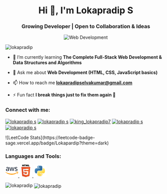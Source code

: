 <h1 align="center">Hi 👋, I'm Lokapradip S</h1>
<h3 align="center">Growing Developer | Open to Collaboration & Ideas</h3>


<p align="center">
  <img src="https://media.giphy.com/media/qgQUggAC3Pfv687qPC/giphy.gif" width="500" alt="Web Development">
</p>


<p align="left"> <img src="https://komarev.com/ghpvc/?username=lokapradip&label=Profile%20views&color=0e75b6&style=flat" alt="lokapradip" /> </p>

- 🌱 I’m currently learning **The Complete Full-Stack Web Development & Data Structures and Algorithms**

- 💬 Ask me about **Web Development (HTML, CSS, JavaScript basics)**

- 📫 How to reach me **lokapradipselvakumar@gmail.com**

- ⚡ Fun fact **I break things just to fix them again 🔄**

<h3 align="left">Connect with me:</h3>
<p align="left">
<a href="https://codepen.io/lokapradip s" target="blank"><img align="center" src="https://raw.githubusercontent.com/rahuldkjain/github-profile-readme-generator/master/src/images/icons/Social/codepen.svg" alt="lokapradip s" height="30" width="40" /></a>
<a href="https://linkedin.com/in/lokapradip s" target="blank"><img align="center" src="https://raw.githubusercontent.com/rahuldkjain/github-profile-readme-generator/master/src/images/icons/Social/linked-in-alt.svg" alt="lokapradip s" height="30" width="40" /></a>
<a href="https://instagram.com/king_lokapradip7" target="blank"><img align="center" src="https://raw.githubusercontent.com/rahuldkjain/github-profile-readme-generator/master/src/images/icons/Social/instagram.svg" alt="king_lokapradip7" height="30" width="40" /></a>
<a href="https://www.hackerrank.com/lokapradip s" target="blank"><img align="center" src="https://raw.githubusercontent.com/rahuldkjain/github-profile-readme-generator/master/src/images/icons/Social/hackerrank.svg" alt="lokapradip s" height="30" width="40" /></a>
<a href="https://www.leetcode.com/lokapradip s" target="blank"><img align="center" src="https://raw.githubusercontent.com/rahuldkjain/github-profile-readme-generator/master/src/images/icons/Social/leet-code.svg" alt="lokapradip s" height="30" width="40" /></a>
</p>
![LeetCode Stats](https://leetcode-badge-sage.vercel.app/badge/Lokapardip?theme=dark)






<h3 align="left">Languages and Tools:</h3>


<p align="left"> <a href="https://aws.amazon.com" target="_blank" rel="noreferrer"> <img src="https://raw.githubusercontent.com/devicons/devicon/master/icons/amazonwebservices/amazonwebservices-original-wordmark.svg" alt="aws" width="40" height="40"/> </a> <a href="https://www.w3.org/html/" target="_blank" rel="noreferrer"> <img src="https://raw.githubusercontent.com/devicons/devicon/master/icons/html5/html5-original-wordmark.svg" alt="html5" width="40" height="40"/> </a> <a href="https://www.python.org" target="_blank" rel="noreferrer"> <img src="https://raw.githubusercontent.com/devicons/devicon/master/icons/python/python-original.svg" alt="python" width="40" height="40"/> </a> </p>


<p><img align="left" src="https://github-readme-stats.vercel.app/api/top-langs?username=lokapradip&show_icons=true&locale=en&layout=compact" alt="lokapradip" /></p>

<p>&nbsp;<img align="center" src="https://github-readme-stats.vercel.app/api?username=lokapradip&show_icons=true&locale=en" alt="lokapradip" /></p>


